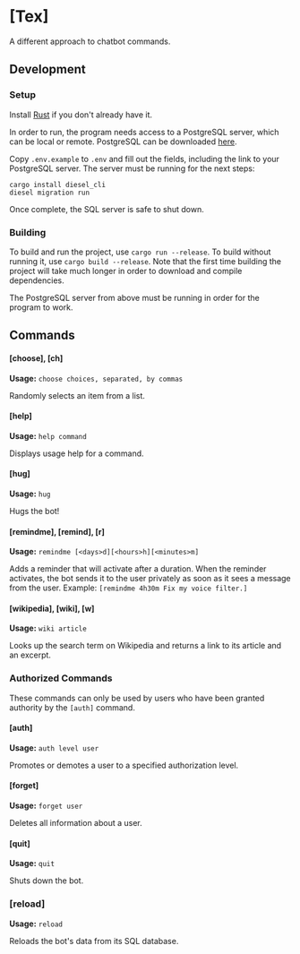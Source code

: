 # [Tex]
A different approach to chatbot commands.

## Development

### Setup

Install [Rust](https://www.rust-lang.org/tools/install) if you don't already have it.

In order to run, the program needs access to a PostgreSQL server, which can be local or remote. PostgreSQL can be downloaded [here](https://www.postgresql.org/download/).

Copy `.env.example` to `.env` and fill out the fields, including the link to your PostgreSQL server. The server must be running for the next steps:

~~~
cargo install diesel_cli
diesel migration run
~~~

Once complete, the SQL server is safe to shut down.

### Building

To build and run the project, use `cargo run --release`. To build without running it, use `cargo build --release`. Note that the first time building the project will take much longer in order to download and compile dependencies. 

The PostgreSQL server from above must be running in order for the program to work.

## Commands

#### [choose], [ch]

__Usage:__ `choose choices, separated, by commas`

Randomly selects an item from a list.

#### [help]

__Usage:__ `help command`

Displays usage help for a command.

#### [hug]

__Usage:__ `hug`

Hugs the bot!

#### [remindme], [remind], [r]

__Usage:__ `remindme [<days>d][<hours>h][<minutes>m]`

Adds a reminder that will activate after a duration. When the reminder activates, the bot sends it to the user privately as soon as it sees a message from the user. Example: `[remindme 4h30m Fix my voice filter.]`

#### [wikipedia], [wiki], [w]

__Usage:__ `wiki article`

Looks up the search term on Wikipedia and returns a link to its article and an excerpt.

### Authorized Commands

These commands can only be used by users who have been granted authority by the `[auth]` command.

####  [auth]

__Usage:__ `auth level user`

Promotes or demotes a user to a specified authorization level.

#### [forget]

__Usage:__ `forget user`

Deletes all information about a user.

#### [quit]

__Usage:__ `quit`

Shuts down the bot.

### [reload]

__Usage:__ `reload`

Reloads the bot's data from its SQL database.
